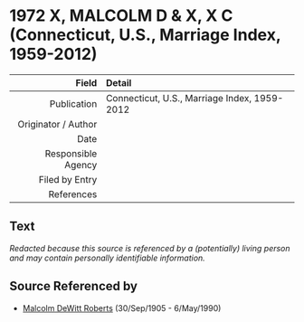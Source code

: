 ﻿---
layout: page
permalink: /sources/s9950356
---

# 1972 X, MALCOLM D & X, X C (Connecticut, U.S., Marriage Index, 1959-2012)

Field | Detail
---:|:---
Publication | Connecticut, U.S., Marriage Index, 1959-2012
Originator / Author | 
Date | 
Responsible Agency | 
Filed by Entry | 
References | 

## Text

_Redacted because this source is referenced by a (potentially) living person and may contain personally identifiable information._

## Source Referenced by

* [Malcolm DeWitt Roberts](../people/@21721539@-malcolm-dewitt-roberts-b1905-9-30-d1990-5-6.md) (30/Sep/1905 - 6/May/1990)
